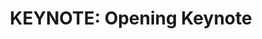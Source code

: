 ---
categories:
- bkk19
description: Linaro Connect Bangkok opening keynote by Linaro CEO; Li Gong.<br><br><br>
image:
  featured: 'true'
  path: /assets/images/featured-images/bkk19/BKK19-100K.png
session_attendee_num: '53'
session_id: BKK19-100K
session_room: 'Keynote Room (World Ballroom BC) '
session_slot:
  end_time: '2019-04-01 10:45:00'
  start_time: '2019-04-01 10:00:00'
session_speakers:
- speaker_bio: Li Gong is a globally experienced technologist and executive, with
    deep background in computer science, research and product development, and open
    source technologies. He has worked in senior leadership roles extensively in the
    US and in Asia, having served as President and COO at Mozilla Corporation, General
    Manager at Microsoft, as well as Distinguished Engineer at Sun Microsystems and
    Distinguished Scientist at SRI International. He graduated from Tsinghua University,
    Beijing, and received a PhD from University of Cambridge. In 1994 he received
    the Leonard G. Abraham Prize given by the IEEE Communications Society for “the
    most significant contribution to technical literature in the field of interest
    of the IEEE.”
  speaker_company: Linaro Limited
  speaker_image: /assets/images/speakers/bkk19/li-gong.jpg
  speaker_location: ''
  speaker_name: Li Gong
  speaker_position: CEO
  speaker_username: li.gong
session_track: Keynote
tag: session
tags:
- Keynote
title: 'KEYNOTE: Opening Keynote'
---